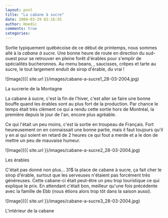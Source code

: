 ```yaml
---
layout: post
title: "La cabane à sucre"
date: 2004-03-29 02:16:55
author: Hoedic
comments: true
categories: 
---
```



Sortie typiquement québécoise de ce début de printemps, nous sommes allé à la *cabane à sucre*. Une bonne heure de route en direction du sud-ouest pour se retrouver en pleine forêt d'érables pour s'emplir de spécialités bucheronnes. Au menu beans, , saucisses, crêpes et tarte au sucre, le tout largement enduit de sirop d'érable, du vrai !

![Image]({{ site.url }}/images/cabane-a-sucre1_28-03-2004.jpg)
<div class="photoattrib">La sucrerie de la Montagne</div>



La cabane à sucre, c'est la fin de l'hiver, c'est aller se faire une bonne bouffe quand les érables sont au plus fort de la production. Par chance le temps était très clément ce qui a rendu cette sortie hors de Montréal, la première depuis le jour de l'an, encore plus agréable.

Ce qui l'était un peu moins, c'est la sortie en troupeau de Français. Fort heureusement on en connaissait une bonne partie, mais il faut toujours qu'il y en ai qui soient en retard de 2 heures ce qui fout a merde et a le don de mettre un peu de mauvaise humeur.

![Image]({{ site.url }}/images/cabane-a-sucre2_28-03-2004.jpg)
<div class="photoattrib">Les érables</div>



C'était pas donné non plus... 31$ la place de cabane à sucre, ça fait cher le sirop d'érable, surtout que les serveuses n'étaient pas forcément très généreuses. Cette cabane-ci était peut-être un peu trop touristique ce qui explique le prix. En attendant c'était bon, meilleur qu'une fois précédente avec la famille de Ebb (nous étions alors trop tôt dans la saison aussi).

![Image]({{ site.url }}/images/cabane-a-sucre3_28-03-2004.jpg)
<div class="photoattrib">L'intérieur de la cabane</div>

